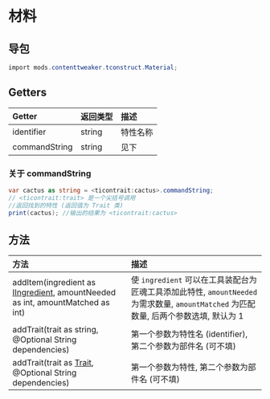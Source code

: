 # 材料  

## 导包

```csharp
import mods.contenttweaker.tconstruct.Material;
```

## Getters

| Getter | 返回类型 | 描述 |
| :---- | :---- | :---- |
| identifier | string | 特性名称 |
| commandString | string | 见下 |

### 关于 commandString

```csharp
var cactus as string = <ticontrait:cactus>.commandString;
// <ticontrait:trait> 是一个尖括号调用
//返回找到的特性 (返回值为 Trait 类)
print(cactus); //输出的结果为 <ticontrait:cactus>
```

## 方法

| 方法 | 描述 |
| :---- | :---- |
| addItem(ingredient as [IIngredient](https://docs.blamejared.com/1.12/en/Vanilla/Variable_Types/IIngredient/), amountNeeded as int, amountMatched as int) | 使 `ingredient` 可以在工具装配台为匠魂工具添加此特性, `amountNeeded` 为需求数量, `amountMatched` 为匹配数量, 后两个参数选填, 默认为 1 |
| addTrait(trait as string, @Optional String dependencies) | 第一个参数为特性名 (identifier), 第二个参数为部件名 (可不填) |
| addTrait(trait as [Trait](trait.md), @Optional String dependencies) | 第一个参数为特性, 第二个参数为部件名 (可不填) |

